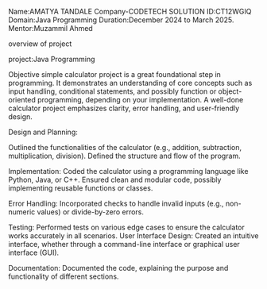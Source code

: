 Name:AMATYA TANDALE
Company-CODETECH SOLUTION
ID:CT12WGIQ
Domain:Java Programming
Duration:December 2024 to March 2025.
Mentor:Muzammil Ahmed

overview of project

project:Java Programming

Objective
simple calculator project is a great foundational step in programming. It demonstrates an understanding of core concepts such as input handling, conditional statements, and possibly function or object-oriented programming, depending on your implementation. A well-done calculator project emphasizes clarity, error handling, and user-friendly design.


Design and Planning:

Outlined the functionalities of the calculator (e.g., addition, subtraction, multiplication, division).
Defined the structure and flow of the program.

Implementation:
Coded the calculator using a programming language like Python, Java, or C++.
Ensured clean and modular code, possibly implementing reusable functions or classes.

Error Handling:
Incorporated checks to handle invalid inputs (e.g., non-numeric values) or divide-by-zero errors.

Testing:
Performed tests on various edge cases to ensure the calculator works accurately in all scenarios.
User Interface Design:
Created an intuitive interface, whether through a command-line interface or graphical user interface (GUI).

Documentation:
Documented the code, explaining the purpose and functionality of different sections.
